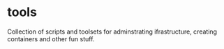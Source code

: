 # tools
Collection of scripts and toolsets for adminstrating ifrastructure, creating containers and other fun stuff.
